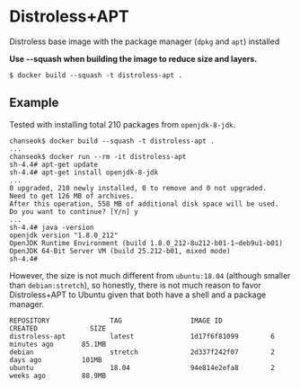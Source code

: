 # Distroless+APT
Distroless base image with the package manager (`dpkg` and `apt`) installed

**Use --squash when building the image to reduce size and layers.**

```
$ docker build --squash -t distroless-apt .
```

## Example

Tested with installing total 210 packages from `openjdk-8-jdk`.
```
chanseok$ docker build --squash -t distroless-apt .
...
chanseok$ docker run --rm -it distroless-apt
sh-4.4# apt-get update
sh-4.4# apt-get install openjdk-8-jdk
...
0 upgraded, 210 newly installed, 0 to remove and 0 not upgraded.
Need to get 126 MB of archives.
After this operation, 558 MB of additional disk space will be used.
Do you want to continue? [Y/n] y
...
sh-4.4# java -version
openjdk version "1.8.0_212"
OpenJDK Runtime Environment (build 1.8.0_212-8u212-b01-1~deb9u1-b01)
OpenJDK 64-Bit Server VM (build 25.212-b01, mixed mode)
sh-4.4# 
```

However, the size is not much different from `ubuntu:18.04` (although smaller than `debian:stretch`), so honestly, there is not much reason to favor Distroless+APT to Ubuntu given that both have a shell and a package manager.

```
REPOSITORY               TAG                 IMAGE ID            CREATED             SIZE
distroless-apt           latest              1d17f6f81099        6 minutes ago       85.1MB
debian                   stretch             2d337f242f07        2 days ago          101MB
ubuntu                   18.04               94e814e2efa8        2 weeks ago         88.9MB
```
